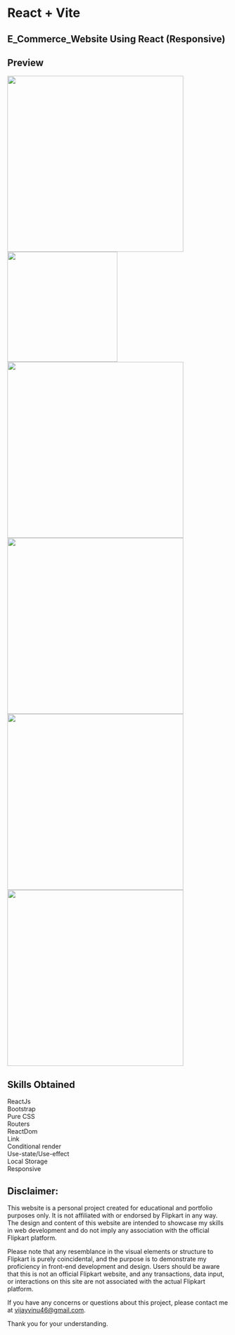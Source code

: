 # React + Vite

## E_Commerce_Website Using React (Responsive)

## Preview
<img src="https://github.com/ViNu-23/flipkart-e-commerce-site-react/assets/59360964/8fab3e8d-a0c5-4927-bb27-141777a1f357" width="400">
<img src="https://github.com/ViNu-23/flipkart-e-commerce-site-react/assets/59360964/35a636a6-a992-4f8b-a87f-fec7de70c5c8" width="250">
<img src='https://github.com/ViNu-23/flipkart-e-commerce-site-react/assets/59360964/89b4576b-1510-4f58-bd2f-2fec07bce420' width="400">
<img src='https://github.com/ViNu-23/flipkart-e-commerce-site-react/assets/59360964/7e3cc640-7b35-4df3-b089-f70124a99273' width="400">
<img src="https://github.com/ViNu-23/flipkart-e-commerce-site-react/assets/59360964/ea2167e1-3fb2-4ea8-bf0c-1c905f5a5409" width="400">
<img src="https://github.com/ViNu-23/flipkart-e-commerce-site-react/assets/59360964/8decda4d-5256-40e3-8323-d8c14ed40ead" width="400">


## Skills Obtained
ReactJs<br>
Bootstrap<br>
Pure CSS<br>
Routers<br>
ReactDom<br>
Link<br>
Conditional render<br>
Use-state/Use-effect<br>
Local Storage<br>
Responsive

## Disclaimer:

This website is a personal project created for educational and portfolio purposes only. It is not affiliated with or endorsed by Flipkart in any way. The design and content of this website are intended to showcase my skills in web development and do not imply any association with the official Flipkart platform.</br>

Please note that any resemblance in the visual elements or structure to Flipkart is purely coincidental, and the purpose is to demonstrate my proficiency in front-end development and design. Users should be aware that this is not an official Flipkart website, and any transactions, data input, or interactions on this site are not associated with the actual Flipkart platform.</br>

If you have any concerns or questions about this project, please contact me at vijayvinu46@gmail.com.</br>

Thank you for your understanding.
